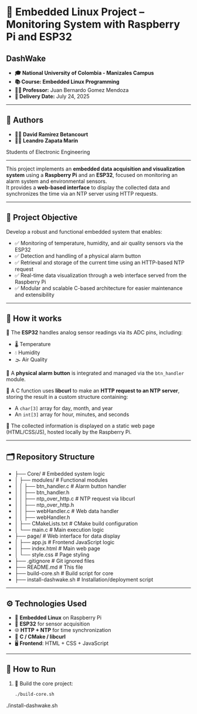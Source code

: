# 🚨 Embedded Linux Project – Monitoring System with Raspberry Pi and ESP32

## DashWake

- **🎓 National University of Colombia - Manizales Campus**
- **📚 Course: Embedded Linux Programming**
- **👨‍🏫 Professor:** Juan Bernardo Gomez Mendoza
- **📅 Delivery Date:** July 24, 2025
---

## 👥 Authors

- 👨‍💻 **David Ramirez Betancourt**
- 👨‍💻 **Leandro Zapata Marín**

Students of Electronic Engineering

---

This project implements an **embedded data acquisition and visualization system** using a **Raspberry Pi** and an **ESP32**, focused on monitoring an alarm system and environmental sensors.  
It provides a **web-based interface** to display the collected data and synchronizes the time via an NTP server using HTTP requests.

---

## 🎯 Project Objective

Develop a robust and functional embedded system that enables:

- ✅ Monitoring of temperature, humidity, and air quality sensors via the ESP32  
- ✅ Detection and handling of a physical alarm button  
- ✅ Retrieval and storage of the current time using an HTTP-based NTP request  
- ✅ Real-time data visualization through a web interface served from the Raspberry Pi  
- ✅ Modular and scalable C-based architecture for easier maintenance and extensibility

---

## 🧠 How it works

🔹 The **ESP32** handles analog sensor readings via its ADC pins, including:

- 🌡️ Temperature  
- 💧 Humidity  
- 🌫️ Air Quality  

🔹 A **physical alarm button** is integrated and managed via the `btn_handler` module.

🔹 A C function uses **libcurl** to make an **HTTP request to an NTP server**, storing the result in a custom structure containing:

- A `char[3]` array for day, month, and year  
- An `int[3]` array for hour, minutes, and seconds

🔹 The collected information is displayed on a static web page (HTML/CSS/JS), hosted locally by the Raspberry Pi.

---

## 🗂️ Repository Structure
- ├── Core/ # Embedded system logic
- │ ├── modules/ # Functional modules
- │ │ ├── btn_handler.c # Alarm button handler
- │ │ ├── btn_handler.h
- │ │ ├── ntp_over_http.c # NTP request via libcurl
- │ │ ├── ntp_over_http.h
- │ │ ├── webHandler.c # Web data handler
- │ │ ├── webHandler.h
- │ ├── CMakeLists.txt # CMake build configuration
- │ └── main.c # Main execution logic
- ├── page/ # Web interface for data display
- │ ├── app.js # Frontend JavaScript logic
- │ ├── index.html # Main web page
- │ └── style.css # Page styling
- ├── .gitignore # Git ignored files
- ├── README.md # This file
- ├── build-core.sh # Build script for core
- ├── install-dashwake.sh # Installation/deployment script

---

## ⚙️ Technologies Used

- 🐧 **Embedded Linux** on Raspberry Pi  
- 📡 **ESP32** for sensor acquisition  
- 🌐 **HTTP + NTP** for time synchronization  
- 🧰 **C / CMake / libcurl**  
- 🖥️ **Frontend**: HTML + CSS + JavaScript  

---

## 🚀 How to Run

1. 🔧 Build the core project:
   ```bash
   ./build-core.sh
./install-dashwake.sh


